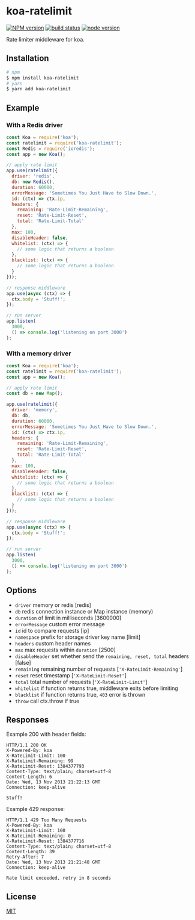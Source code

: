 # koa-ratelimit

[![NPM version][npm-image]][npm-url]
[![build status][travis-image]][travis-url]
[![node version][node-image]][node-url]


Rate limiter middleware for koa.


## Installation

```bash
# npm
$ npm install koa-ratelimit
# yarn
$ yarn add koa-ratelimit
```


## Example

### With a Redis driver

```js
const Koa = require('koa');
const ratelimit = require('koa-ratelimit');
const Redis = require('ioredis');
const app = new Koa();

// apply rate limit
app.use(ratelimit({
  driver: 'redis',
  db: new Redis(),
  duration: 60000,
  errorMessage: 'Sometimes You Just Have to Slow Down.',
  id: (ctx) => ctx.ip,
  headers: {
    remaining: 'Rate-Limit-Remaining',
    reset: 'Rate-Limit-Reset',
    total: 'Rate-Limit-Total'
  },
  max: 100,
  disableHeader: false,
  whitelist: (ctx) => {
    // some logic that returns a boolean
  },
  blacklist: (ctx) => {
    // some logic that returns a boolean
  }
}));

// response middleware
app.use(async (ctx) => {
  ctx.body = 'Stuff!';
});

// run server
app.listen(
  3000,
  () => console.log('listening on port 3000')
);
```

### With a memory driver

```js
const Koa = require('koa');
const ratelimit = require('koa-ratelimit');
const app = new Koa();

// apply rate limit
const db = new Map();

app.use(ratelimit({
  driver: 'memory',
  db: db,
  duration: 60000,
  errorMessage: 'Sometimes You Just Have to Slow Down.',
  id: (ctx) => ctx.ip,
  headers: {
    remaining: 'Rate-Limit-Remaining',
    reset: 'Rate-Limit-Reset',
    total: 'Rate-Limit-Total'
  },
  max: 100,
  disableHeader: false,
  whitelist: (ctx) => {
    // some logic that returns a boolean
  },
  blacklist: (ctx) => {
    // some logic that returns a boolean
  }
}));

// response middleware
app.use(async (ctx) => {
  ctx.body = 'Stuff!';
});

// run server
app.listen(
  3000,
  () => console.log('listening on port 3000')
);
```


## Options

  - `driver` memory or redis [redis]
  - `db` redis connection instance or Map instance (memory)
  - `duration` of limit in milliseconds [3600000]
  - `errorMessage` custom error message
  - `id` id to compare requests [ip]
  - `namespace` prefix for storage driver key name [limit]
  - `headers` custom header names
  - `max` max requests within `duration` [2500]
  - `disableHeader` set whether send the `remaining, reset, total` headers [false]
  - `remaining` remaining number of requests [`'X-RateLimit-Remaining'`]
  - `reset` reset timestamp [`'X-RateLimit-Reset'`]
  - `total` total number of requests [`'X-RateLimit-Limit'`]
  - `whitelist` if function returns true, middleware exits before limiting
  - `blacklist` if function returns true, `403` error is thrown
  - `throw` call ctx.throw if true


## Responses

Example 200 with header fields:

```
HTTP/1.1 200 OK
X-Powered-By: koa
X-RateLimit-Limit: 100
X-RateLimit-Remaining: 99
X-RateLimit-Reset: 1384377793
Content-Type: text/plain; charset=utf-8
Content-Length: 6
Date: Wed, 13 Nov 2013 21:22:13 GMT
Connection: keep-alive

Stuff!
```

Example 429 response:

```
HTTP/1.1 429 Too Many Requests
X-Powered-By: koa
X-RateLimit-Limit: 100
X-RateLimit-Remaining: 0
X-RateLimit-Reset: 1384377716
Content-Type: text/plain; charset=utf-8
Content-Length: 39
Retry-After: 7
Date: Wed, 13 Nov 2013 21:21:48 GMT
Connection: keep-alive

Rate limit exceeded, retry in 8 seconds
```


## License

[MIT](LICENSE)


##

[npm-image]: https://img.shields.io/npm/v/koa-ratelimit.svg?style=flat-square
[npm-url]: https://npmjs.org/package/koa-ratelimit
[travis-image]: https://img.shields.io/travis/koajs/ratelimit.svg?style=flat-square
[travis-url]: https://travis-ci.org/koajs/ratelimit
[node-image]: https://img.shields.io/badge/node.js-%3E=_10-green.svg?style=flat-square
[node-url]: http://nodejs.org/download/
